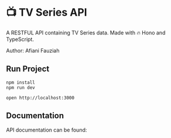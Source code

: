 # 📺 TV Series API

A RESTFUL API containing TV Series data. Made with 🔥 Hono and TypeScript.

Author: Afiani Fauziah

## Run Project

```
npm install
npm run dev
```

```
open http://localhost:3000
```

## Documentation

API documentation can be found:
